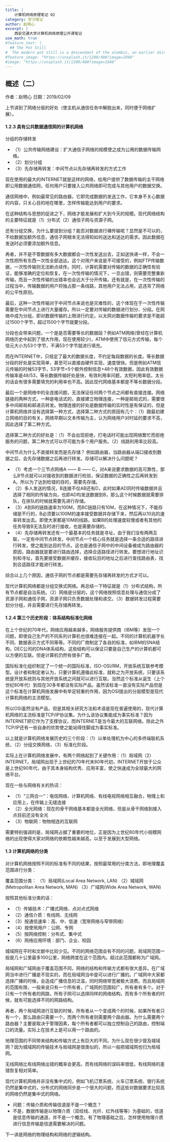 ```yaml
---
title: |
    计算机网络原理笔记 02
category: 学习笔记
author: 赵明心
excerpt: |
    西安交通大学计算机网络原理公开课笔记
use_math: true
#feature_text: |
  ## The Pot Still
#  The modern pot still is a descendant of the alembic, an earlier distillation device
#feature_image: "https://unsplash.it/1200/400?image=1048"
#image: "https://unsplash.it/1200/400?image=1048"
---
```


## 概述（二）

作者：赵明心	日期：2019/02/09

上节讲到了网络分层的好处（使主机从通信任务中解脱出来，同时便于网络扩展）。

#### 1.2.3	具有公共数据通信网的计算机网络
	
分组的存储转发
-	（1）公共传输网络建设：扩大通信子网络的规模使之成为公用的数据传输网络。
-	（2）划分分组
-	（3）先存储再转发：中间节点以先存储再转发的方式工作
	
现在使用的最大的INTERNET就是这样的网络，给用户提供了数据传输的主干网络即公用数据通信网，任何用户只要接入公共网络即可完成与其他用户的数据交换。

通信网络中，例如最常见的路由器，它即完成数据的发送工作，它本身不关心数据的内容，只关心目的地在哪里，怎样传输能达到用户的要求。

在这种结构与思想的促进之下，网络才能发展和扩大到今天的规模。现代网络结构的主要特征就是（1）分布式（2）通信子网与资源子网。
	
还有分组交换，为什么要提到分组？能否对数据进行裸传输呢？显然是不可以的，不给数据加额外信息，通信子网根本无法得知如何送达和送达的需求。因此数据在发送时必须要添加额外信息。

再者，并不是不管数据有多大数据都会一次性发送出去，正如送快递一样，不会一次性把所有东西一次性全部送达。这个对用户来说是不可接受的，例如FTP传输数据，一次性传输则无法断点续传。同时，计算机需要对传输的数据的正确性有验证，能够准确的定位和恢复。在一次性传输的情况下，一旦出错，则需要完整重新传输，而且一次性传输的出错率也会远大于分开传输。还有就是，在一次性传输的过程当中，传输数据的用户将独占那一条线路，其他用户无法占用，这违背了网络的公平性原则。

最后，这种一次性传输对于中间节点来说也是灾难性的，这个体现在于一次性传输需要在中间节点上进行大量缓存。所以一定要对传输的数据进行划分、分段。在网络中成为分组，即对数据传输的上限进行约定。以太网对数据传输的要求是不能超过1500个字节，超过1500个字节就要分段。

分段也会带来问题，一个是是否需要等长的数据段？例如ATM网络(曾经在计算机网络历史中起到了很大作用，现在使用较少)，ATM中使用了信元方式传输，每个信元大小为53个字节，不满53个字节就进行填充。

而在INTERNET中，只规定了最大的数据长度，不约定每段数据的长度。等长数据分段的好处是实现简单，甚至可以直接由硬件实现，速度很快。但是例如ATM信元传输的时候53字节，53字节=5个额外控制信息+48个有效数据，因此有效数据传输率是48/53，等长数据传输好处是快，有效利用率问题，太短利用率低，太长的话会有很多需要填充的利用率也不高。因此现代网络基本都是不等长数据分段。

最后一个是网络中的全连接问题，无法保证任何两个节点之间都有直接连接。网络链接的两种方式，一种是电话式的，直接建立物理连接，一种是邮局式的，需要很多中间邮局和邮递员转发。物理连接的好处是数据传输的实时性是有保证的，但是计算机网络并没有选择第一种方式，选择第二种方式的原因有几个：（1）跟最初建立网络的目的有关，网络早期以文本传输为主，认为网络用户对时延的要求不高，因此选择了第二种方式。
	
选择第二种方式的好处是：（1）不会出现拒绝，打电话时可能出现网络繁忙而拒绝服务的问题，第二种方式可以尽可能为多个用户服务。（2）线路利用率比较高。

中间节点为什么不直接转发而是先存储？
例如路由器，当路由器从端口接收到数据之后，会先存储数据之后再进行转发。存储可以解决什么问题呢？
-	（1）考虑一个三节点网络A —— B —— C，对A来说要求数据的高可靠性，那么B节点就可以对接收到的数据进行检验，保证数据的正确性之后再转发到A。所以为了达到检错的目的，需要先存储。
-	（2）多人发送的情况，B连接不仅AB还有D，此时如果AD同时传输数据并且选择了相同的传输方向，也即AD均发送数据到B，那么这个时候数据就需要排队，在排队的时候就需要先进行存储。
-	（3）A到B的链路速率为100M，而BC链路只有10M，在这种情况下，不能存储是不行的，B必须要以100M的速率接受数据并存储下来，然后再以10兆的速率转发出去。即使大家都是10M的线路，如果B的处理速度较慢或者有其他的任务导致B无法及时进行接收，也是需要存储的。
-	（4）先存储再转发还有一个最基本的任务就是寻址，由于我们没有两两互联，一定有中间节点转发，中间节点一个核心任务就是选择一条合适的路径进行转发，使之能到达目的节点。这也是通信子网中的中间设备被成为路由器的原因，路由器就是要进行路由选择，选择合适路径进行转发。要想进行地址识别和寻址，首先要接受数据并缓存，接收玩目的地址之后进行查找路由表，找到合适路径才能进行转发。

综合以上几个原因，通信子网的节点都是需要先存储再转发的方式才可以。


现代计算机网络都是分组交换式网络。再总结一下特征就是（1）分布式结构，所有节点都是自治系统。（2）网络是分层的，这个网络按照信息处理与通信分成了资源子网和通信子网，资源子网只负责数据处理和递交。（3）数据转发过程需要划分分组，并且需要进行先存储再转发。

#### 1.2.4	第三个历史阶段：体系结构标准化网络
	
在上个世纪的70年代，网络应用越来越多，网络服务提供商（IBM等）发现一个问题，即使自己生产的不同系列计算机也很难连接在一起。不同的计算机机器字长不同、数据表示方式不同等等。不同的厂商制定了各自的标准，如IBM的SNA结构，DEC公司的DNA体系结构，这些结构可以保证只要是自己生产的计算机都可以方便的互联。但是计算机仍然有很多厂商。

国际标准化组织制定了一个统一的国际标准，ISO-OSI/RM，开放系统互联参考模型。设计者和制定者认为，只要计算机遵循此标准，就称之为开放系统，只要该系统是开放系统则与其他开放系统之间就可以进行互联。当然这个标准从诞生（上个世纪80年代）到现在30多年都没有实际产品，虽然该标准一直没有实际产品但是这个标准在计算机网络发展中有举足轻重的作用，因为OSI提出的分层模型是现代计算机网络的主流模型。

所以OSI虽然没有产品，但是其相关研究方法和术语是现在普遍使用的，现代计算机网络的主流标准是TCP/IP协议集。为什么该协议集能成为事实标准？因为INTERNET把它作为了支撑协议，而INTERNET是当今最大的互联网络。除此之外TCP/IP还有一些自身的优势使之能站得住脚成为事实标准。

以上就是计算机网络发展历史的三个阶段：（1）以单处理机为中心的多终端联机系统，（2）分组交换网络，（3）标准化阶段。

实际上在计算机网络发展中，有两个网络起到了关键作用：（1）局域网（2）INTERNET。局域网出现于上世纪的70年代末80年代初，INTERNET开放于公众是上世纪90年代，由于其本身结构优秀、应用丰富，使之快速成为全球最大的网络平台。

现在一些与网络有关的热词：
-	（1）“三网合一”：电信网络、计算机网络、有线电视网络相互融合，物理上和应用上，在传输上无缝连接
-	（2）全光网络：现在的骨干网络基本都是全光网络，但是从骨干网络到接入点目前还没有全光
-	（3）物联网：物物相连的互联网

需要特别强调的是，局域网占据了重要的地位，正是因为上世纪80年代小规模网络的出现使得大家对网络的依赖性越来越高，以至于发展到大型网络。

#### 1.3	计算机网络的分类

对计算机网络按照不同的标准有不同的结果，按照最常用的分类方法，即地理覆盖范围进行分类：

覆盖范围分类：
	（1）局域网(Local Area Network, LAN)
	（2）城域网(Metropolitan Area Network, MAN)
	（3）广域网(Wide Area Network, WAN)

按照其他标准分类的话：
-	（1）传输技术：广播式网络、点对点式网络
-	（2）通信介质：有线网、无线网
-	（3）按通信速率：高、中、低速（宽带网络与窄带网络）
-	（4）按使用用户：公网、专网
-	（5）按网络控制：分布式、集中式
-	（6）网络应用环境：部门、企业、校园

城域网在平时和文献中比较少见。不同的网络范围会有不同的问题，局域网范围一般是几十公里最多100公里，网络跨度在这个范围内。超过此范围都称为广域网。

局域网和广域网由于覆盖范围不同，网络的结构和传输方式都有很大差异。在广域网当中进行广播是不现实的，而在局域网当中是可以进行广播的。广域网中大家都选择广播的时候，会造成广播信息的泛滥，同时网络带宽被极大浪费。而且局域网的范围有限，一般来说只有一个所有者，广域网的范围较广，所有者有多个。对于只有一个所有者的网路，所有子网可以选择同样的网络结构，而有多个所有者的时候，就有可能选择不同的网路结构。

再者，两个局域网进行互联的时候，所有者从一个变成两个的时候，如果所有者只有一个，那么路由只需要一个，而两个所有者则需要两个路由器。为什么需要两个路由器？主要是取决于管理因素，每个所有者都可以独立控制自己的路由，控制端口的流量。实际上在技术上是可以用一个路由的。

地理范围的不同带来结构和传输方式上有巨大的不同。为什么现在很少提及城域网？因为城域网的传输技术与局域网是很类似的，所以一般把城域网也归为局域网。

无线网络比有线网络出错的概率会更高，而有线网络的误码率很低，有线网络的差错恢复相对简单。

现代计算机网络并非没有集中式的，例如飞机订票系统、火车订票系统、银行系统仍然是集中式的，分布式的网络同步是一个很大的问题，而这些对数据要求比较高的网络仍然是集中式的网络。

- 问题：传输介质和传输信道是不是一个概念？
- 不是，数据传输是以物理介质（双绞线、光纤、红外线等等）为基础的，信道是信息传输的通道，并不是一个概念。有了物理基础之后，怎样使用物理介质进行信息传输是信道需要解决的问题。

下一讲是网络的物理结构和网络的逻辑结构。